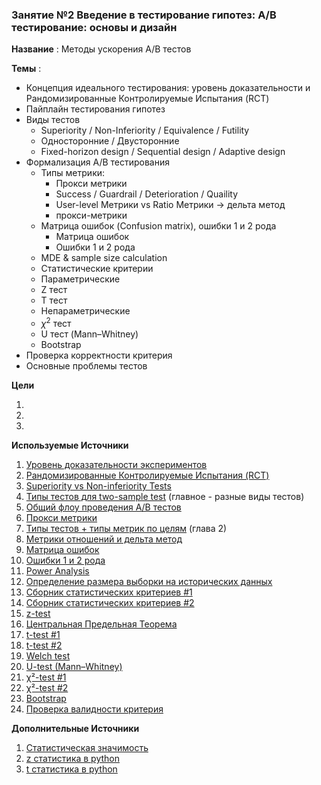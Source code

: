 ### Занятие №2 Введение в тестирование гипотез: A/B тестирование: основы и дизайн

**Название** : Методы ускорения A/B тестов

**Темы** : 
  * Концепция идеального тестирования: уровень доказательности и Рандомизированные Контролируемые Испытания (RCT)
  * Пайплайн тестирования гипотез
  * Виды тестов
    * Superiority / Non-Inferiority / Equivalence / Futility
    * Односторонние / Двусторонние
    * Fixed-horizon design / Sequential design / Adaptive design
  * Формализация A/B тестирования
    * Типы метрики:
      * Прокси метрики
      * Success / Guardrail / Deterioration / Quaility
      * User-level Метрики vs Ratio Метрики  -> дельта метод
      * прокси-метрики
    * Матрица ошибок (Confusion matrix), ошибки 1 и 2 рода 
      * Матрица ошибок
      * Ошибки 1 и 2 рода
    * MDE & sample size calculation
    * Статистические критерии
     * Параметрические
      * Z тест
      * T тест
     * Непараметрические
     * $\chi^2$ тест
     * U тест (Mann–Whitney)
     * Bootstrap
  * Проверка корректности критерия
  * Основные проблемы тестов
    
  **Цели**

  1.  
  2.  
  3.  

**Используемые Источники** 

1. [Уровень доказательности экспериментов](https://en.wikipedia.org/wiki/Hierarchy_of_evidence) 
2. [Рандомизированные Контролируемые Испытания (RCT)](https://en.wikipedia.org/wiki/Randomized_controlled_trial)
3. [Superiority vs Non-inferiority Tests](https://blog.analytics-toolkit.com/2017/case-non-inferiority-designs-ab-testing/)
4. [Типы тестов для two-sample test](https://www.ncss.com/wp-content/themes/ncss/pdf/Procedures/NCSS/Two_Proportions-Non-Inferiority,_Superiority,_Equivalence,_and_Two-Sided_Tests_vs_a_Margin.pdf) (главное - разные виды тестов)
5. [Общий флоу проведения A/B тестов](http://www.machinelearning.ru/wiki/index.php?title=Проверка_статистических_гипотез)
6. [Прокси метрики](https://www.youtube.com/watch?v=fSRKOr3L6AI) 
7. [Типы тестов + типы метрик по целям](https://arxiv.org/pdf/2402.11609)  (глава 2)
8. [Метрики отношений и дельта метод](https://habr.com/ru/companies/X5Tech/articles/740476/)
9. [Матрица ошибок](https://en.wikipedia.org/wiki/Confusion_matrix#cite_ref-22)
10. [Ошибки 1 и 2 рода](https://ru.wikipedia.org/wiki/Ошибки_первого_и_второго_рода)
11. [Power Analysis](https://chabefer.github.io/STCI/Power.html#basics-of-traditional-power-analysis-using-test-statistics)
12. [Определение размера выборки на исторических данных](https://habr.com/ru/companies/lamoda/articles/707816/)
14. [Сборник статистических критериев #1](https://www.statskingdom.com/index.html)
15. [Сборник статистических критериев #2](https://www.biostathandbook.com/testchoice.html)
16. [z-test](https://bytepawn.com/ab-testing-and-the-ztest.html#ab-testing-and-the-ztest)
17. [Центральная Предельная Теорема](https://ru.wikipedia.org/wiki/Центральная_предельная_теорема)
18. [t-test #1](https://habr.com/ru/companies/X5Tech/articles/807001/)
19. [t-test #2](https://bytepawn.com/ab-testing-and-the-ttest.html#ab-testing-and-the-ttest)
20. [Welch test](https://habr.com/ru/companies/X5Tech/articles/896182/)
21. [U-test (Mann–Whitney)](https://habr.com/ru/companies/avito/articles/709596/)
22. [χ²-test #1](https://habr.com/ru/companies/mygames/articles/677074/)
23. [χ²-test #2](https://bytepawn.com/ab-testing-and-the-chi-squared-test.html#ab-testing-and-the-chi-squared-test)
24. [Bootstrap](https://habr.com/ru/companies/X5Tech/articles/679842/)
25. [Проверка валидности критерия](https://habr.com/ru/companies/X5Tech/articles/706388/)

**Дополнительные Источники**
1. [Статистическая значимость](https://en.wikipedia.org/wiki/Statistical_significance)
2. [z статистика в python](https://habr.com/ru/articles/557424/)
3. [t статистика в python](https://habr.com/ru/articles/559062/)
